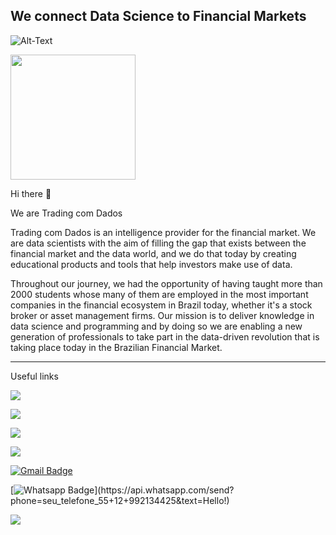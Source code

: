 ## We connect Data Science to Financial Markets

![Alt-Text](https://tradingcomdados.com/images/logotipo/logotipo-trading-com-dados.svg)

<img src="https://tradingcomdados.com/images/logotipo/logotipo-trading-com-dados.svg" width="200"/>

Hi there 👋

We are Trading com Dados

Trading com Dados is an intelligence provider for the financial market. We are data scientists with the aim of filling the gap that exists between the financial market and the data world, and we do that today by creating educational products and tools that help investors make use of data.

Throughout our journey, we had the opportunity of having taught more than 2000 students whose many of them are employed in the most important companies in the financial ecosystem in Brazil today, whether it's a stock broker or asset management firms.
Our mission is to deliver knowledge in data science and programming and by doing so we are enabling a new generation of professionals to take part in the data-driven revolution that is taking place today in the Brazilian Financial Market.



---

Useful links


[<img src = "https://img.shields.io/badge/instagram-%23E4405F.svg?&style=for-the-badge&logo=instagram&logoColor=white">](https://www.instagram.com/tradingcomdados/)<p>

[<img src = "https://img.shields.io/badge/Youtube-darkred?style=for-the-badge&logo=Youtube&logoColor=white">](https://www.youtube.com/TradingcomDados)

[<img src = "https://img.shields.io/badge/Twitter-lightblue?style=for-the-badge&logo=twitter&logoColor=white">](https://twitter.com/tradingcomdados)

[<img src="https://img.shields.io/badge/linkedin-%230077B5.svg?&style=for-the-badge&logo=linkedin&logoColor=white" />](https://www.linkedin.com/company/tradingcomdados/)

[![Gmail Badge](https://img.shields.io/badge/-Gmail-c14438?style=for-the-badge&logo=Gmail&logoColor=white&link=mailto:contato@tradingcomdados.com)](mailto:contato@tradingcomdados.com)

[![Whatsapp Badge](https://img.shields.io/badge/-Whatsapp-4CA143?style=for-the-badge&labelColor=4CA143&logo=whatsapp&logoColor=white&link=https://api.whatsapp.com/send?phone=seu_telefone_55+12+992134425&text=Hello!)](https://api.whatsapp.com/send?phone=seu_telefone_55+12+992134425&text=Hello!)

[<img src="https://img.shields.io/badge/telegram-%230077B5.svg?&style=for-the-badge&logo=telegram&logoColor=white" />](https://t.me/tradingcomdados/)



<!--

**Here are some ideas to get you started:**

🙋‍♀️ A short introduction - what is your organization all about?
🌈 Contribution guidelines - how can the community get involved?
👩‍💻 Useful resources - where can the community find your docs? Is there anything else the community should know?
🍿 Fun facts - what does your team eat for breakfast?
🧙 Remember, you can do mighty things with the power of [Markdown](https://docs.github.com/github/writing-on-github/getting-started-with-writing-and-formatting-on-github/basic-writing-and-formatting-syntax)
-->
